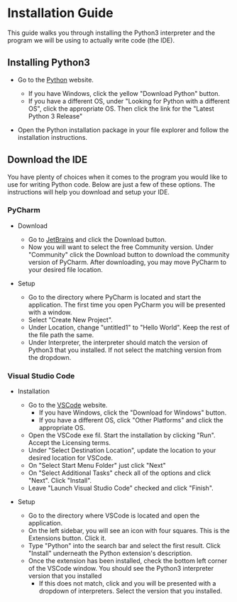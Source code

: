 # Installation Guide

This guide walks you through installing the Python3 interpreter and the program we will be using to actually write code (the IDE).


## Installing Python3

* Go to the [Python](https://www.python.org/downloads/) website.
    * If you have Windows, click the yellow "Download Python" button.
    * If you have a different OS, under "Looking for Python with a different OS", click the appropriate OS. Then click the link for the "Latest Python 3 Release"

* Open the Python installation package in your file explorer and follow the installation instructions.


## Download the IDE

You have plenty of choices when it comes to the program you would like to use for writing Python code. Below are just a few of these options. The instructions will help you download and setup your IDE.

### PyCharm

- Download
    * Go to [JetBrains](https://www.jetbrains.com/pycharm/) and click the Download button.
    * Now you will want to select the free Community version. Under "Community" click the Download button to download the community version of PyCharm. After downloading, you may move PyCharm to your desired file location.

- Setup
    * Go to the directory where PyCharm is located and start the application. The first time you open PyCharm you will be presented with a window.
    * Select "Create New Project".
    * Under Location, change "untitled1" to "Hello World". Keep the rest of the file path the same.
    * Under Interpreter, the interpreter should match the version of Python3 that you installed. If not select the matching version from the dropdown.

### Visual Studio Code

- Installation
    * Go to the [VSCode](https://code.visualstudio.com/) website.
        * If you have Windows, click the "Download for Windows" button.
        * If you have a different OS, click "Other Platforms" and click the appropriate OS.
    * Open the VSCode exe fil. Start the installation by clicking "Run". Accept the Licensing terms.
    * Under "Select Destination Location", update the location to your desired location for VSCode.
    * On "Select Start Menu Folder" just click "Next"
    * On "Select Additional Tasks" check all of the options and click "Next". Click "Install".
    * Leave "Launch Visual Studio Code" checked and click "Finish".

- Setup
    * Go to the directory where VSCode is located and open the application.
    * On the left sidebar, you will see an icon with four squares. This is the Extensions button. Click it.
    * Type "Python" into the search bar and select the first result. Click "Install" underneath the Python extension's description.
    * Once the extension has been installed, check the bottom left corner of the VSCode window. You should see the Python3 interpreter version that you installed
        * If this does not match, click and you will be presented with a dropdown of interpreters. Select the version that you installed.

